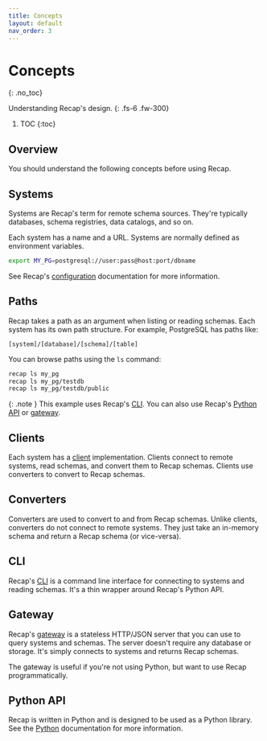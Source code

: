 ```yaml
---
title: Concepts
layout: default
nav_order: 3
---
```


# Concepts
{: .no_toc}

Understanding Recap's design.
{: .fs-6 .fw-300}

1. TOC
{:toc}

## Overview

You should understand the following concepts before using Recap.

## Systems

Systems are Recap's term for remote schema sources. They're typically databases, schema registries, data catalogs, and so on.

Each system has a name and a URL. Systems are normally defined as environment variables.

```bash
export MY_PG=postgresql://user:pass@host:port/dbname
```

See Recap's [configuration](/docs/configuration) documentation for more information.

## Paths

Recap takes a path as an argument when listing or reading schemas. Each system has its own path structure. For example, PostgreSQL has paths like:

```
[system]/[database]/[schema]/[table]
```

You can browse paths using the `ls` command:

```bash
recap ls my_pg
recap ls my_pg/testdb
recap ls my_pg/testdb/public
```

{: .note }
This example uses Recap's [CLI](/docs/cli). You can also use Recap's [Python API](/docs/python) or [gateway](/docs/gateway).

## Clients

Each system has a [client](/docs/python#clients) implementation. Clients connect to remote systems, read schemas, and convert them to Recap schemas. Clients use converters to convert to Recap schemas.

## Converters

Converters are used to convert to and from Recap schemas. Unlike clients, converters do not connect to remote systems. They just take an in-memory schema and return a Recap schema (or vice-versa).

## CLI

Recap's [CLI](/docs/cli) is a command line interface for connecting to systems and reading schemas. It's a thin wrapper around Recap's Python API.

## Gateway

Recap's [gateway](/docs/gateway) is a stateless HTTP/JSON server that you can use to query systems and schemas. The server doesn't require any database or storage. It's simply connects to systems and returns Recap schemas.

The gateway is useful if you're not using Python, but want to use Recap programmatically.

## Python API

Recap is written in Python and is designed to be used as a Python library. See the [Python](/docs/python) documentation for more information.